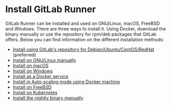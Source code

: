 # Install GitLab Runner

GitLab Runner can be installed and used on GNU/Linux, macOS, FreeBSD and Windows.
There are three ways to install it. Using Docker, download the binary manually or
use the repository for rpm/deb packages that GitLab offers. Below you can find
information on the different installation methods:

- [Install using GitLab's repository for Debian/Ubuntu/CentOS/RedHat](linux-repository.md) (preferred)
- [Install on GNU/Linux manually](linux-manually.md)
- [Install on macOS](osx.md)
- [Install on Windows](windows.md)
- [Install as a Docker service](docker.md)
- [Install in Auto-scaling mode using Docker machine](autoscaling.md)
- [Install on FreeBSD](freebsd.md)
- [Install on Kubernetes](kubernetes.md)
- [Install the nightly binary manually](bleeding-edge.md)
